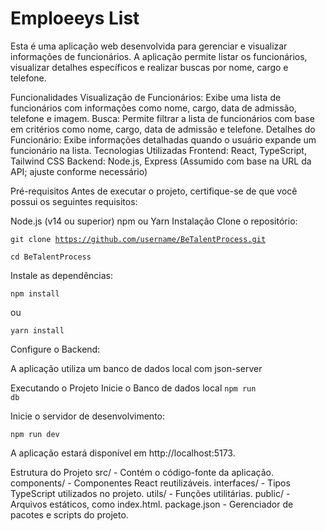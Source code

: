 <h1>Emploeeys List</h1>
Esta é uma aplicação web desenvolvida para gerenciar e visualizar informações de funcionários. A aplicação permite listar os funcionários, visualizar detalhes específicos e realizar buscas por nome, cargo e telefone.

Funcionalidades
Visualização de Funcionários: Exibe uma lista de funcionários com informações como nome, cargo, data de admissão, telefone e imagem.
Busca: Permite filtrar a lista de funcionários com base em critérios como nome, cargo, data de admissão e telefone.
Detalhes do Funcionário: Exibe informações detalhadas quando o usuário expande um funcionário na lista.
Tecnologias Utilizadas
Frontend: React, TypeScript, Tailwind CSS
Backend: Node.js, Express (Assumido com base na URL da API; ajuste conforme necessário)

Pré-requisitos
Antes de executar o projeto, certifique-se de que você possui os seguintes requisitos:

Node.js (v14 ou superior)
npm ou Yarn
Instalação
Clone o repositório:

<code>git clone https://github.com/username/BeTalentProcess.git</code>

<code>cd BeTalentProcess</code>

Instale as dependências:

<code>npm install</code>

ou

<code>yarn install</code>

Configure o Backend:

A aplicação utiliza um banco de dados local com json-server

Executando o Projeto
Inicie o Banco de dados local
<code>npm run db</code>

Inicie o servidor de desenvolvimento:

<code>npm run dev</code>

A aplicação estará disponível em http://localhost:5173.


Estrutura do Projeto
src/ - Contém o código-fonte da aplicação.
components/ - Componentes React reutilizáveis.
interfaces/ - Tipos TypeScript utilizados no projeto.
utils/ - Funções utilitárias.
public/ - Arquivos estáticos, como index.html.
package.json - Gerenciador de pacotes e scripts do projeto.

